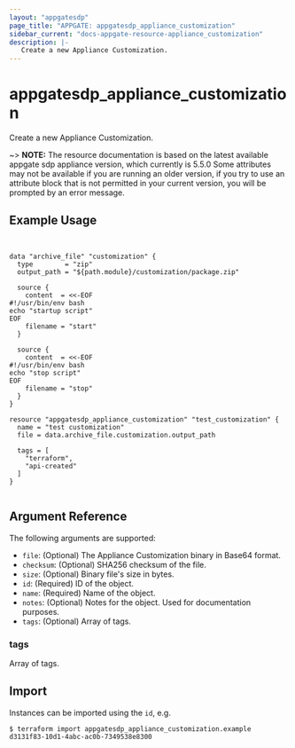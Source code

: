 ```yaml
---
layout: "appgatesdp"
page_title: "APPGATE: appgatesdp_appliance_customization"
sidebar_current: "docs-appgate-resource-appliance_customization"
description: |-
   Create a new Appliance Customization.
---
```


# appgatesdp_appliance_customization

Create a new Appliance Customization.

~> **NOTE:**  The resource documentation is based on the latest available appgate sdp appliance version, which currently is 5.5.0
Some attributes may not be available if you are running an older version, if you try to use an attribute block that is not permitted in your current version, you will be prompted by an error message.


## Example Usage

```hcl


data "archive_file" "customization" {
  type        = "zip"
  output_path = "${path.module}/customization/package.zip"

  source {
    content  = <<-EOF
#!/usr/bin/env bash
echo "startup script"
EOF
    filename = "start"
  }

  source {
    content  = <<-EOF
#!/usr/bin/env bash
echo "stop script"
EOF
    filename = "stop"
  }
}

resource "appgatesdp_appliance_customization" "test_customization" {
  name = "test customization"
  file = data.archive_file.customization.output_path

  tags = [
    "terraform",
    "api-created"
  ]
}


```


## Argument Reference

The following arguments are supported:


* `file`: (Optional) The Appliance Customization binary in Base64 format.
* `checksum`: (Optional) SHA256 checksum of the file.
* `size`: (Optional) Binary file's size in bytes.
* `id`: (Required) ID of the object.
* `name`: (Required) Name of the object.
* `notes`: (Optional) Notes for the object. Used for documentation purposes.
* `tags`: (Optional) Array of tags.


### tags
Array of tags.




## Import

Instances can be imported using the `id`, e.g.

```
$ terraform import appgatesdp_appliance_customization.example d3131f83-10d1-4abc-ac0b-7349538e8300
```
